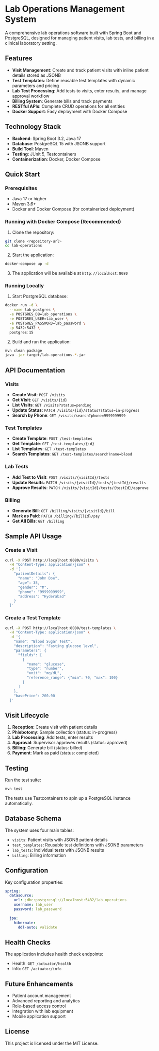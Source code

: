 # Lab Operations Management System

A comprehensive lab operations software built with Spring Boot and PostgreSQL, designed for managing patient visits, lab tests, and billing in a clinical laboratory setting.

## Features

- **Visit Management**: Create and track patient visits with inline patient details stored as JSONB
- **Test Templates**: Define reusable test templates with dynamic parameters and pricing
- **Lab Test Processing**: Add tests to visits, enter results, and manage approval workflow
- **Billing System**: Generate bills and track payments
- **RESTful APIs**: Complete CRUD operations for all entities
- **Docker Support**: Easy deployment with Docker Compose

## Technology Stack

- **Backend**: Spring Boot 3.2, Java 17
- **Database**: PostgreSQL 15 with JSONB support
- **Build Tool**: Maven
- **Testing**: JUnit 5, Testcontainers
- **Containerization**: Docker, Docker Compose

## Quick Start

### Prerequisites

- Java 17 or higher
- Maven 3.6+
- Docker and Docker Compose (for containerized deployment)

### Running with Docker Compose (Recommended)

1. Clone the repository:
```bash
git clone <repository-url>
cd lab-operations
```

2. Start the application:
```bash
docker-compose up -d
```

3. The application will be available at `http://localhost:8080`

### Running Locally

1. Start PostgreSQL database:
```bash
docker run -d \
  --name lab-postgres \
  -e POSTGRES_DB=lab_operations \
  -e POSTGRES_USER=lab_user \
  -e POSTGRES_PASSWORD=lab_password \
  -p 5432:5432 \
  postgres:15
```

2. Build and run the application:
```bash
mvn clean package
java -jar target/lab-operations-*.jar
```

## API Documentation

### Visits

- **Create Visit**: `POST /visits`
- **Get Visit**: `GET /visits/{id}`
- **List Visits**: `GET /visits?status=pending`
- **Update Status**: `PATCH /visits/{id}/status?status=in-progress`
- **Search by Phone**: `GET /visits/search?phone=9999999999`

### Test Templates

- **Create Template**: `POST /test-templates`
- **Get Template**: `GET /test-templates/{id}`
- **List Templates**: `GET /test-templates`
- **Search Templates**: `GET /test-templates/search?name=blood`

### Lab Tests

- **Add Test to Visit**: `POST /visits/{visitId}/tests`
- **Update Results**: `PATCH /visits/{visitId}/tests/{testId}/results`
- **Approve Results**: `PATCH /visits/{visitId}/tests/{testId}/approve`

### Billing

- **Generate Bill**: `GET /billing/visits/{visitId}/bill`
- **Mark as Paid**: `PATCH /billing/{billId}/pay`
- **Get All Bills**: `GET /billing`

## Sample API Usage

### Create a Visit
```bash
curl -X POST http://localhost:8080/visits \
  -H "Content-Type: application/json" \
  -d '{
    "patientDetails": {
      "name": "John Doe",
      "age": 35,
      "gender": "M",
      "phone": "9999999999",
      "address": "Hyderabad"
    }
  }'
```

### Create a Test Template
```bash
curl -X POST http://localhost:8080/test-templates \
  -H "Content-Type: application/json" \
  -d '{
    "name": "Blood Sugar Test",
    "description": "Fasting glucose level",
    "parameters": {
      "fields": [
        {
          "name": "glucose",
          "type": "number",
          "unit": "mg/dL",
          "reference_range": {"min": 70, "max": 100}
        }
      ]
    },
    "basePrice": 200.00
  }'
```

## Visit Lifecycle

1. **Reception**: Create visit with patient details
2. **Phlebotomy**: Sample collection (status: in-progress)
3. **Lab Processing**: Add tests, enter results
4. **Approval**: Supervisor approves results (status: approved)
5. **Billing**: Generate bill (status: billed)
6. **Payment**: Mark as paid (status: completed)

## Testing

Run the test suite:
```bash
mvn test
```

The tests use Testcontainers to spin up a PostgreSQL instance automatically.

## Database Schema

The system uses four main tables:
- `visits`: Patient visits with JSONB patient details
- `test_templates`: Reusable test definitions with JSONB parameters
- `lab_tests`: Individual tests with JSONB results
- `billing`: Billing information

## Configuration

Key configuration properties:

```yaml
spring:
  datasource:
    url: jdbc:postgresql://localhost:5432/lab_operations
    username: lab_user
    password: lab_password
  
  jpa:
    hibernate:
      ddl-auto: validate
```

## Health Checks

The application includes health check endpoints:
- Health: `GET /actuator/health`
- Info: `GET /actuator/info`

## Future Enhancements

- Patient account management
- Advanced reporting and analytics
- Role-based access control
- Integration with lab equipment
- Mobile application support

## License

This project is licensed under the MIT License.
